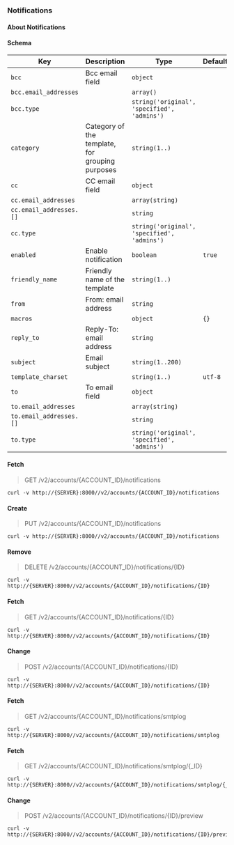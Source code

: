 ### Notifications

#### About Notifications

#### Schema

Key | Description | Type | Default | Required
--- | ----------- | ---- | ------- | --------
`bcc` | Bcc email field | `object` |   | `false`
`bcc.email_addresses` |  | `array()` |   | `false`
`bcc.type` |  | `string('original', 'specified', 'admins')` |   | `false`
`category` | Category of the template, for grouping purposes | `string(1..)` |   | `false`
`cc` | CC email field | `object` |   | `false`
`cc.email_addresses` |  | `array(string)` |   | `false`
`cc.email_addresses.[]` |   | `string` |   | `false`
`cc.type` |  | `string('original', 'specified', 'admins')` |   | `false`
`enabled` | Enable notification | `boolean` | `true` | `false`
`friendly_name` | Friendly name of the template | `string(1..)` |   | `false`
`from` | From: email address | `string` |   | `true`
`macros` |  | `object` | `{}` | `false`
`reply_to` | Reply-To: email address | `string` |   | `false`
`subject` | Email subject | `string(1..200)` |   | `true`
`template_charset` |  | `string(1..)` | `utf-8` | `false`
`to` | To email field | `object` |   | `true`
`to.email_addresses` |  | `array(string)` |   | `false`
`to.email_addresses.[]` |   | `string` |   | `false`
`to.type` |  | `string('original', 'specified', 'admins')` |   | `false`


#### Fetch

> GET /v2/accounts/{ACCOUNT_ID}/notifications

```curl
curl -v http://{SERVER}:8000//v2/accounts/{ACCOUNT_ID}/notifications
```

#### Create

> PUT /v2/accounts/{ACCOUNT_ID}/notifications

```curl
curl -v http://{SERVER}:8000//v2/accounts/{ACCOUNT_ID}/notifications
```

#### Remove

> DELETE /v2/accounts/{ACCOUNT_ID}/notifications/{ID}

```curl
curl -v http://{SERVER}:8000//v2/accounts/{ACCOUNT_ID}/notifications/{ID}
```

#### Fetch

> GET /v2/accounts/{ACCOUNT_ID}/notifications/{ID}

```curl
curl -v http://{SERVER}:8000//v2/accounts/{ACCOUNT_ID}/notifications/{ID}
```

#### Change

> POST /v2/accounts/{ACCOUNT_ID}/notifications/{ID}

```curl
curl -v http://{SERVER}:8000//v2/accounts/{ACCOUNT_ID}/notifications/{ID}
```

#### Fetch

> GET /v2/accounts/{ACCOUNT_ID}/notifications/smtplog

```curl
curl -v http://{SERVER}:8000//v2/accounts/{ACCOUNT_ID}/notifications/smtplog
```

#### Fetch

> GET /v2/accounts/{ACCOUNT_ID}/notifications/smtplog/{_ID}

```curl
curl -v http://{SERVER}:8000//v2/accounts/{ACCOUNT_ID}/notifications/smtplog/{_ID}
```

#### Change

> POST /v2/accounts/{ACCOUNT_ID}/notifications/{ID}/preview

```curl
curl -v http://{SERVER}:8000//v2/accounts/{ACCOUNT_ID}/notifications/{ID}/preview
```

